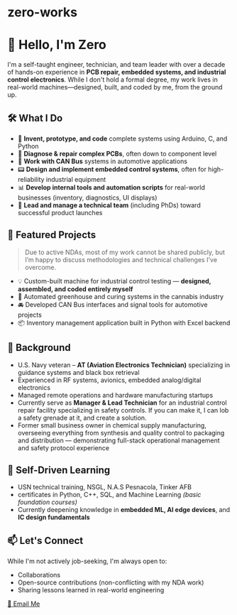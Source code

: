# zero-works
# 👋 Hello, I'm Zero

I'm a self-taught engineer, technician, and team leader with over a decade of hands-on experience in **PCB repair, embedded systems, and industrial control electronics**. While I don't hold a formal degree, my work lives in real-world machines—designed, built, and coded by me, from the ground up.

## 🛠️ What I Do

- 🧠 **Invent, prototype, and code** complete systems using Arduino, C, and Python
- 🔧 **Diagnose & repair complex PCBs**, often down to component level
- 🛜 **Work with CAN Bus** systems in automotive applications
- 📟 **Design and implement embedded control systems**, often for high-reliability industrial equipment
- 📊 **Develop internal tools and automation scripts** for real-world businesses (inventory, diagnostics, UI displays)
- 🧰 **Lead and manage a technical team** (including PhDs) toward successful product launches

## 🧪 Featured Projects
> Due to active NDAs, most of my work cannot be shared publicly, but I’m happy to discuss methodologies and technical challenges I've overcome.

- 💡 Custom-built machine for industrial control testing — **designed, assembled, and coded entirely myself**
- 🌱 Automated greenhouse and curing systems in the cannabis industry
- 🚘 Developed CAN Bus interfaces and signal tools for automotive projects
- 📦 Inventory management application built in Python with Excel backend

## 🧠 Background

- U.S. Navy veteran – **AT (Aviation Electronics Technician)** specializing in guidance systems and black box retrieval  
- Experienced in RF systems, avionics, embedded analog/digital electronics  
- Managed remote operations and hardware manufacturing startups  
- Currently serve as **Manager & Lead Technician** for an industrial control repair facility specializing in safety controls. If you can make it, I can lob a safety grenade at it, and create a solution.
- Former small business owner in chemical supply manufacturing, overseeing everything from synthesis and quality control to packaging and distribution — demonstrating full-stack operational management and safety protocol experience

## 🌱 Self-Driven Learning

- USN technical training, NSGL, N.A.S Pesnacola, Tinker AFB
- certificates in Python, C++, SQL, and Machine Learning *(basic foundation courses)*
- Currently deepening knowledge in **embedded ML, AI edge devices**, and **IC design fundamentals**

## 📫 Let's Connect

While I'm not actively job-seeking, I'm always open to:
- Collaborations
- Open-source contributions (non-conflicting with my NDA work)
- Sharing lessons learned in real-world engineering

[📧 Email Me](zerogchemlab@gmail.com)

